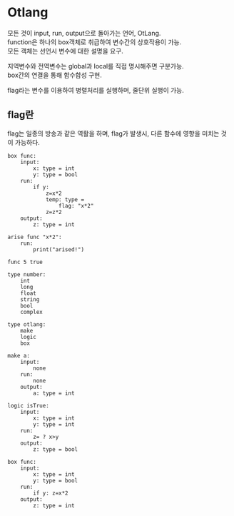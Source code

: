 # Otlang

모든 것이 input, run, output으로 돌아가는 언어, OtLang.  
function은 하나의 box객체로 취급하여 변수간의 상호작용이 가능.  
모든 객체는 선언시 변수에 대한 설명을 요구.  

지역변수와 전역변수는 global과 local를 직접 명시해주면 구분가능.  
box간의 연결을 통해 함수합성 구현.  

flag라는 변수를 이용하여 병렬처리를 실행하며, 줄단위 실행이 가능.


## flag란
flag는 일종의 방송과 같은 역활을 하며, flag가 발생시, 다른 함수에 영향을 미치는 것이 가능하다.  

```
box func:
    input:
        x: type = int
        y: type = bool
    run:
        if y:
            z=x*2
            temp: type =
                flag: "x*2"
            z=z*2
    output:
        z: type = int

arise func "x*2":
    run:
        print("arised!")

func 5 true

```


```
type number:
    int
    long
    float
    string
    bool
    complex

type otlang:
    make
    logic
    box

make a:
    input:
        none
    run:
        none
    output:
        a: type = int

logic isTrue:
    input:
        x: type = int
        y: type = int
    run:
        z= ? x>y
    output:
        z: type = bool

box func:
    input:
        x: type = int
        y: type = bool
    run:
        if y: z=x*2
    output:
        z: type = int
```
